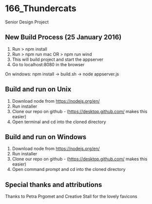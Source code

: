 # 166_Thundercats
Senior Design Project


## New Build Process (25 January 2016)
1. Run > npm install
2. Run > npm run mac OR > npm run wind
3. This will build project and start the appserver
4. Go to localhost:8080 in the browser

On windows: npm install -> build.sh -> node appserver.js

## Build and run on Unix

1. Download node from https://nodejs.org/en/
2. Run installer
3. Clone our repo on github - (https://desktop.github.com/ makes this easier)
4. Open terminal and cd into the cloned directory

## Build and run on Windows

1. Download node from https://nodejs.org/en/
2. Run installer
3. Clone our repo on github - (https://desktop.github.com/ makes this easier)
4. Open command prompt and cd into the cloned directory


## Special thanks and attributions
Thanks to Petra Prgomet and Creative Stall for the lovely favicons

